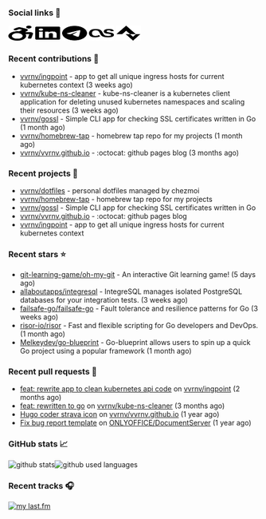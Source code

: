 ### Social links 🔗

<p align="left">
  <a href="https://vvrnv.dev"><img width="50mm" height="30mm" src="./static/wheelchair-move.svg"></a>
  <a href="https://www.linkedin.com/in/valery-voronov"><img width="50mm" height="30mm" src="./static/linkedin.svg"></a>
  <a href="https://t.me/vvoronov"><img width="50mm" height="30mm" src="./static/telegram.svg"></a>
  <a href="https://www.last.fm/user/valera_88"><img width="50mm" height="30mm" src="./static/lastfm.svg"></a>
  <a href="https://www.strava.com/athletes/72534161"><img width="50mm" height="30mm" src="./static/strava.svg"></a>
</p>

### Recent contributions 👷


- [vvrnv/ingpoint](https://github.com/vvrnv/ingpoint) - app to get all unique ingress hosts for current kubernetes context (3 weeks ago)
- [vvrnv/kube-ns-cleaner](https://github.com/vvrnv/kube-ns-cleaner) - kube-ns-cleaner is a kubernetes client application for deleting unused kubernetes namespaces and scaling their resources (3 weeks ago)
- [vvrnv/gossl](https://github.com/vvrnv/gossl) - Simple CLI app for checking SSL certificates written in Go (1 month ago)
- [vvrnv/homebrew-tap](https://github.com/vvrnv/homebrew-tap) - homebrew tap repo for my projects (1 month ago)
- [vvrnv/vvrnv.github.io](https://github.com/vvrnv/vvrnv.github.io) - :octocat: github pages blog (3 months ago)

### Recent projects 💩


- [vvrnv/dotfiles](https://github.com/vvrnv/dotfiles) - personal dotfiles managed by chezmoi
- [vvrnv/homebrew-tap](https://github.com/vvrnv/homebrew-tap) - homebrew tap repo for my projects
- [vvrnv/gossl](https://github.com/vvrnv/gossl) - Simple CLI app for checking SSL certificates written in Go
- [vvrnv/vvrnv.github.io](https://github.com/vvrnv/vvrnv.github.io) - :octocat: github pages blog
- [vvrnv/ingpoint](https://github.com/vvrnv/ingpoint) - app to get all unique ingress hosts for current kubernetes context

### Recent stars ⭐


- [git-learning-game/oh-my-git](https://github.com/git-learning-game/oh-my-git) - An interactive Git learning game! (5 days ago)
- [allaboutapps/integresql](https://github.com/allaboutapps/integresql) - IntegreSQL manages isolated PostgreSQL databases for your integration tests. (3 weeks ago)
- [failsafe-go/failsafe-go](https://github.com/failsafe-go/failsafe-go) - Fault tolerance and resilience patterns for Go (3 weeks ago)
- [risor-io/risor](https://github.com/risor-io/risor) - Fast and flexible scripting for Go developers and DevOps. (1 month ago)
- [Melkeydev/go-blueprint](https://github.com/Melkeydev/go-blueprint) - Go-blueprint allows users to spin up a quick Go project using a popular framework (1 month ago)

### Recent pull requests 🔨


- [feat: rewrite app to clean kubernetes api code](https://github.com/vvrnv/ingpoint/pull/7) on [vvrnv/ingpoint](https://github.com/vvrnv/ingpoint) (2 months ago)
- [feat: rewritten to go](https://github.com/vvrnv/kube-ns-cleaner/pull/1) on [vvrnv/kube-ns-cleaner](https://github.com/vvrnv/kube-ns-cleaner) (3 months ago)
- [Hugo coder strava icon](https://github.com/vvrnv/vvrnv.github.io/pull/1) on [vvrnv/vvrnv.github.io](https://github.com/vvrnv/vvrnv.github.io) (1 year ago)
- [Fix bug report template](https://github.com/ONLYOFFICE/DocumentServer/pull/2120) on [ONLYOFFICE/DocumentServer](https://github.com/ONLYOFFICE/DocumentServer) (1 year ago)

### GitHub stats 📈

![github stats](https://github-readme-stats.vercel.app/api?username=vvrnv&count_private=true&hide_title=true&theme=gotham&hide=stars&hide_rank=true)![github used languages](https://github-readme-stats.vercel.app/api/top-langs?username=vvrnv&layout=compact&theme=gotham&locale=en)

### Recent tracks 🎧

[![my last.fm](https://lastfm-recently-played.vercel.app/api?user=valera_88)](https://www.last.fm/user/valera_88)
